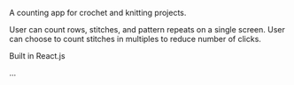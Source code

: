 A counting app for crochet and knitting projects.

User can count rows, stitches, and pattern repeats on a single screen. User can choose to count stitches in multiples to reduce number of clicks.

Built in React.js

...
